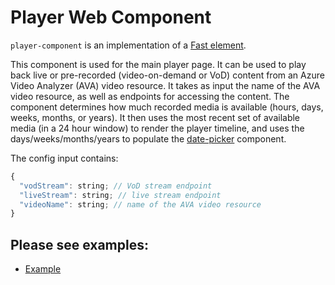 # Player Web Component

`player-component` is an implementation of a [Fast element](https://www.fast.design/).

This component is used for the main player page. It can be used to play back live or pre-recorded (video-on-demand or VoD) content from an Azure Video Analyzer (AVA) video resource. It takes as input the name of the AVA video resource, as well as endpoints for accessing the content. The component determines how much recorded media is available (hours, days, weeks, months, or years). It then uses the most recent set of available media (in a 24 hour window) to render the player timeline, and uses the days/weeks/months/years to populate the [date-picker](./date-picker/README.md) component.

The config input contains:

```javascript
{
  "vodStream": string; // VoD stream endpoint
  "liveStream": string; // live stream endpoint
  "videoName": string; // name of the AVA video resource
}

```

## Please see examples:

-   [Example](./examples/example.html)

